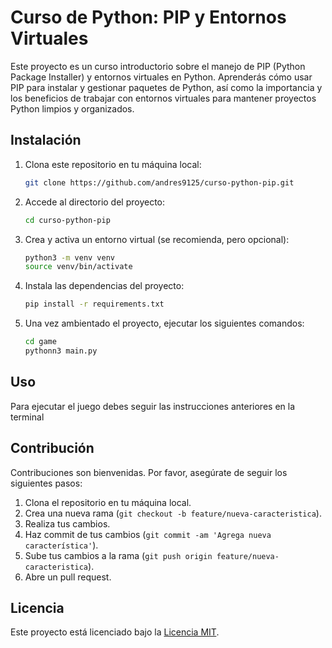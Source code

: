 # Curso de Python: PIP y Entornos Virtuales

Este proyecto es un curso introductorio sobre el manejo de PIP (Python Package Installer) y entornos virtuales en Python. Aprenderás cómo usar PIP para instalar y gestionar paquetes de Python, así como la importancia y los beneficios de trabajar con entornos virtuales para mantener proyectos Python limpios y organizados.

## Instalación

1. Clona este repositorio en tu máquina local:

    ```bash
    git clone https://github.com/andres9125/curso-python-pip.git
    ```

2. Accede al directorio del proyecto:

    ```bash
    cd curso-python-pip
    ```

3. Crea y activa un entorno virtual (se recomienda, pero opcional):

    ```bash
    python3 -m venv venv
    source venv/bin/activate
    ```

4. Instala las dependencias del proyecto:

    ```bash
    pip install -r requirements.txt
    ```

5. Una vez ambientado el proyecto, ejecutar los siguientes comandos:

    ```sh
    cd game
    pythonn3 main.py
    ```

## Uso

Para ejecutar el juego debes seguir las instrucciones anteriores en la terminal


## Contribución

Contribuciones son bienvenidas. Por favor, asegúrate de seguir los siguientes pasos:

1. Clona el repositorio en tu máquina local.
2. Crea una nueva rama (`git checkout -b feature/nueva-caracteristica`).
3. Realiza tus cambios.
4. Haz commit de tus cambios (`git commit -am 'Agrega nueva característica'`).
5. Sube tus cambios a la rama (`git push origin feature/nueva-caracteristica`).
6. Abre un pull request.

## Licencia

Este proyecto está licenciado bajo la [Licencia MIT](https://opensource.org/licenses/MIT).